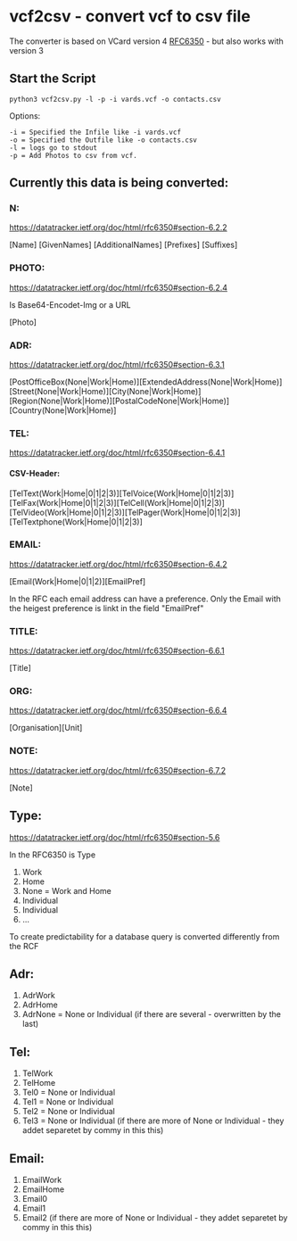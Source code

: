 # vcf2csv - convert vcf to csv file
The converter is based on VCard version 4 [RFC6350](https://datatracker.ietf.org/doc/html/rfc6350) - but also works with version 3 

## Start the Script

```python3 vcf2csv.py -l -p -i vards.vcf -o contacts.csv```

Options: 

```
-i = Specified the Infile like -i vards.vcf
-o = Specified the Outfile like -o contacts.csv
-l = logs go to stdout 
-p = Add Photos to csv from vcf.
```

## Currently this data is being converted: 

### N:
https://datatracker.ietf.org/doc/html/rfc6350#section-6.2.2

[Name]
[GivenNames]
[AdditionalNames]
[Prefixes]
[Suffixes]

### PHOTO:
https://datatracker.ietf.org/doc/html/rfc6350#section-6.2.4

Is Base64-Encodet-Img or a URL

[Photo]

### ADR:
https://datatracker.ietf.org/doc/html/rfc6350#section-6.3.1

[PostOfficeBox(None|Work|Home)][ExtendedAddress(None|Work|Home)][Street(None|Work|Home)][City(None|Work|Home)][Region(None|Work|Home)][PostalCodeNone|Work|Home)][Country(None|Work|Home)]

### TEL:
https://datatracker.ietf.org/doc/html/rfc6350#section-6.4.1

#### CSV-Header:
[TelText(Work|Home|0|1|2|3)][TelVoice(Work|Home|0|1|2|3)][TelFax(Work|Home|0|1|2|3)][TelCell(Work|Home|0|1|2|3)][TelVideo(Work|Home|0|1|2|3)][TelPager(Work|Home|0|1|2|3)][TelTextphone(Work|Home|0|1|2|3)]

### EMAIL:
https://datatracker.ietf.org/doc/html/rfc6350#section-6.4.2

[Email(Work|Home|0|1|2)][EmailPref]

In the RFC each email address can have a preference. Only the Email with the heigest preference is linkt in the field "EmailPref"

### TITLE:
https://datatracker.ietf.org/doc/html/rfc6350#section-6.6.1

[Title]

### ORG:
https://datatracker.ietf.org/doc/html/rfc6350#section-6.6.4

[Organisation][Unit]

### NOTE:
https://datatracker.ietf.org/doc/html/rfc6350#section-6.7.2

[Note]


## Type:
https://datatracker.ietf.org/doc/html/rfc6350#section-5.6

In the RFC6350 is Type 

1. Work
2. Home
3. None = Work and Home
4. Individual
5. Individual
6. ...

To create predictability for a database query is converted differently from the RCF

## Adr:

1. AdrWork
2. AdrHome
3. AdrNone = None or Individual (if there are several - overwritten by the last)

## Tel:

1. TelWork
2. TelHome
3. Tel0 = None or Individual 
4. Tel1 = None or Individual 
5. Tel2 = None or Individual 
6. Tel3 = None or Individual (if there are more of None or Individual - they addet separetet by commy in this this)


## Email:

1. EmailWork
2. EmailHome
3. Email0
4. Email1
5. Email2 (if there are more of None or Individual - they addet separetet by commy in this this)